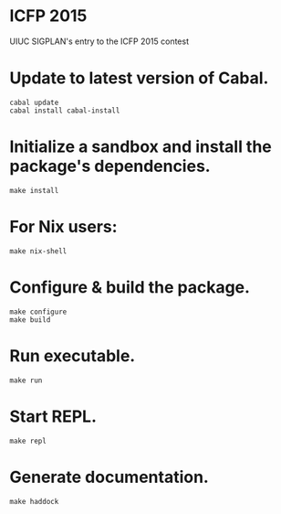 # ICFP 2015

UIUC SIGPLAN's entry to the ICFP 2015 contest

# Update to latest version of Cabal.
```console
cabal update
cabal install cabal-install
```

# Initialize a sandbox and install the package's dependencies.
```console
make install
```

# For Nix users:
```console
make nix-shell
```

# Configure & build the package.
```console
make configure
make build
```

# Run executable.
```console
make run
```
# Start REPL.
```console
make repl
```

# Generate documentation.
```console
make haddock
```
